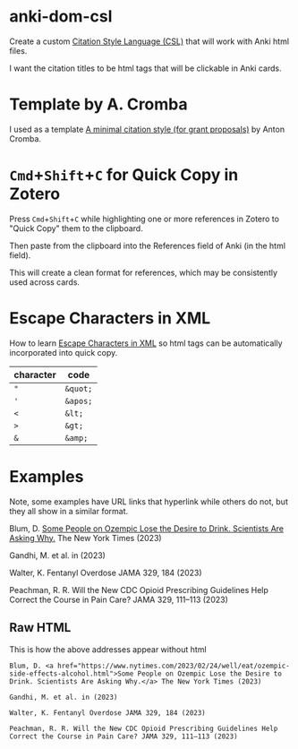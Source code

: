 # anki-dom-csl

Create a custom [Citation Style Language (CSL)](https://citationstyles.org/) that will work with Anki html files.

I want the citation titles to be html <a> tags that will be clickable in Anki cards.

# Template by A. Cromba

I used as a template [A minimal citation style (for grant proposals)](https://anton.cromba.ch/2016/02/07/a-minimal-citation-stylefor-grant-proposals/) by Anton Cromba.

# `Cmd`+`Shift`+`C` for Quick Copy in Zotero

Press `Cmd`+`Shift`+`C` while highlighting one or more references in Zotero to "Quick Copy" them to the clipboard.

Then paste from the clipboard into the References field of Anki (in the html field).

This will create a clean format for references, which may be consistently used across cards.

# Escape Characters in XML

How to learn [Escape Characters in XML](https://stackoverflow.com/questions/1091945/what-characters-do-i-need-to-escape-in-xml-documents) so html tags can be automatically incorporated into quick copy.

|character|code|
|--|--|
|`"`|`&quot;`|
|`'`|`&apos;`|
|`<`|`&lt;`|
|`>`|`&gt;`|
|`&`|`&amp;`|

# Examples

Note, some examples have URL links that hyperlink while others do not, but they all show in a similar format.

Blum, D. <a href="https://www.nytimes.com/2023/02/24/well/eat/ozempic-side-effects-alcohol.html">Some People on Ozempic Lose the Desire to Drink. Scientists Are Asking Why.</a> The New York Times (2023)

Gandhi, M. et al. in (2023)

Walter, K. Fentanyl Overdose JAMA 329, 184 (2023)

Peachman, R. R. Will the New CDC Opioid Prescribing Guidelines Help Correct the Course in Pain Care? JAMA 329, 111–113 (2023)

## Raw HTML

This is how the above addresses appear without html

```
Blum, D. <a href="https://www.nytimes.com/2023/02/24/well/eat/ozempic-side-effects-alcohol.html">Some People on Ozempic Lose the Desire to Drink. Scientists Are Asking Why.</a> The New York Times (2023)

Gandhi, M. et al. in (2023)

Walter, K. Fentanyl Overdose JAMA 329, 184 (2023)

Peachman, R. R. Will the New CDC Opioid Prescribing Guidelines Help Correct the Course in Pain Care? JAMA 329, 111–113 (2023)
```
